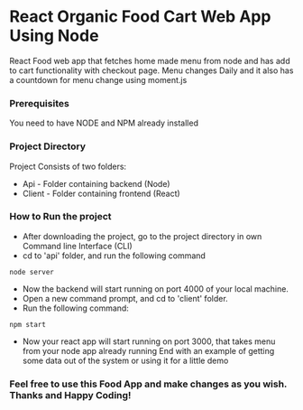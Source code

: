 # React Organic Food Cart Web App Using Node

React Food web app that fetches home made menu from node and has add to cart functionality with checkout page. Menu changes Daily and it also has a countdown for menu change using moment.js

### Prerequisites

You need to have NODE and NPM already installed


### Project Directory

Project Consists of two folders:
* Api - Folder containing backend (Node)
* Client - Folder containing frontend (React)

### How to Run the project
* After downloading the project, go to the project directory in own Command line Interface (CLI)
* cd to 'api' folder, and run the following command
```
node server
```
* Now the backend will start running on port 4000 of your local machine.
* Open a new command prompt, and cd to 'client' folder.
* Run the following command:
```
npm start
```
* Now your react app will start running on port 3000, that takes menu from your node app already running
End with an example of getting some data out of the system or using it for a little demo

### Feel free to use this Food App and make changes as you wish. Thanks and Happy Coding!



